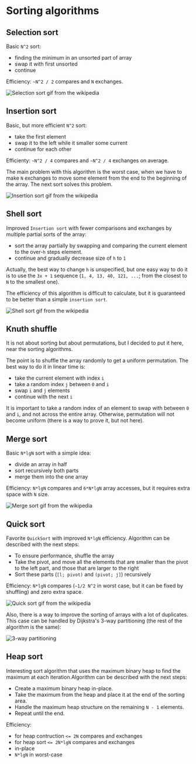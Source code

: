 # Sorting algorithms

## Selection sort

Basic `N^2` sort:
* finding the minimum in an unsorted part of array
* swap it with first unsorted
* continue

Efficiency: `~N^2 / 2` compares and `N` exchanges.

![Selection sort gif from the wikipedia](https://media.tenor.com/R6mBrn0nQ1MAAAAC/sort-graph.gif)


## Insertion sort

Basic, but more efficient `N^2` sort:
* take the first element
* swap it to the left while it smaller some current
* continue for each other

Efficienty: `~N^2 / 4` compares and `~N^2 / 4` exchanges on average.

The main problem with this algorithm is the worst case, when we have to make `N` exchanges to move some element from the end to the beginning of the array. The next sort solves this problem.

![Insertion sort gif from the wikipedia](https://upload.wikimedia.org/wikipedia/commons/4/42/Insertion_sort.gif)

## Shell sort

Improved `Insertion sort` with fewer comparisons and exchanges by multiple partial sorts of the array:
* sort the array partially by swapping and comparing the current element to the over-`h` steps element.
* continue and gradually decrease size of `h` to `1`

Actually, the best way to change `h` is unspecified, but one easy way to do it is to use the `3x + 1` sequence (`1, 4, 13, 40, 121, ...`; from the closest to `N` to the smallest one).

The efficiency of this algorithm is difficult to calculate, but it is guaranteed to be better than a simple `insertion sort`. 

![Shell sort gif from the wikipedia](https://upload.wikimedia.org/wikipedia/commons/d/d8/Sorting_shellsort_anim.gif?20140912155123)

## Knuth shuffle

It is not about sorting but about permutations, but I decided to put it here, near the sorting algorithms.

The point is to shuffle the array randomly to get a uniform permutation. The best way to do it in linear time is:
* take the current element with index `i`
* take a random index `j` between `0` and `i`
* swap `i` and `j` elements
* continue with the next `i`

It is important to take a random index of an element to swap with between `0` and `i`, and not across the entire array. Otherwise, permutation will not become uniform (there is a way to prove it, but not here).

## Merge sort

Basic `N*lgN` sort with a simple idea:
* divide an array in half
* sort recursively both parts
* merge them into the one array

Efficiency: `N*lgN` compares and `6*N*lgN` array accesses, but it requires extra space with `N` size.

![Merge sort gif from the wikipedia](https://cdn.emre.me/sorting/merge_sort.gif)


## Quick sort

Favorite `QuickSort` with improved `N*lgN` efficiency. Algorithm can be described with the next steps:
* To ensure performance, shuffle the array
* Take the pivot, and move all the elements that are smaller than the pivot to the left part, and those that are larger to the right
* Sort these parts (`[l; pivot)` and `(pivot; j]`) recursively

Efficiency: `N*lgN` compares (`~1/2 N^2` in worst case, but it can be fixed by shuffling) and zero extra space.

![Quick sort gif from the wikipedia](https://upload.wikimedia.org/wikipedia/commons/6/6a/Sorting_quicksort_anim.gif)

Also, there is a way to improve the sorting of arrays with a lot of duplicates. This case can be handled by Dijkstra's 3-way partitioning (the rest of the algorithm is the same):

![3-way partitioning](https://media.geeksforgeeks.org/wp-content/uploads/Threewaypartitioning.png)

## Heap sort

Interesting sort algorithm that uses the maximum binary heap to find the maximum at each iteration.Algorithm can be described with the next steps:
* Create a maximum binary heap in-place.
* Take the maximum from the heap and place it at the end of the sorting area.
* Handle the maximum heap structure on the remaining `N - 1` elements.
* Repeat until the end.

Efficiency:
* for heap contruction `<= 2N` compares and exchanges
* for heap sort `<= 2N*lgN` compares and exchanges
* in-place
* `N*lgN` in worst-case